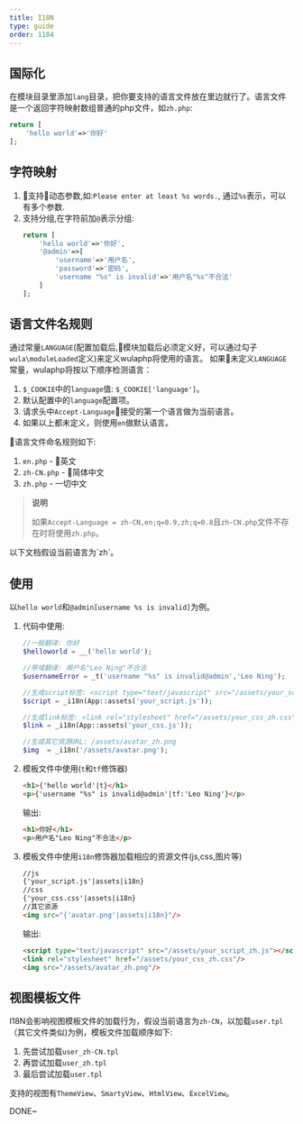 ```yaml
---
title: I18N
type: guide
order: 1104
---
```


## 国际化

在模块目录里添加`lang`目录，把你要支持的语言文件放在里边就行了。语言文件是一个返回字符映射数组普通的php文件，如`zh.php`:

```php
return [
    'hello world'=>'你好'
];
```

## 字符映射

1. 支持动态参数,如:`Please enter at least %s words.`, 通过`%s`表示，可以有多个参数.
2. 支持分组,在字符前加`@`表示分组:
    ```php
    return [
        'hello world'=>'你好',
        '@admin'=>[
            'username'=>'用户名',
            'password'=>'密码',
            'username "%s" is invalid'=>'用户名"%s"不合法'
        ]
    ];
    ```

## 语言文件名规则

通过常量`LANGUAGE`(配置加载后,模块加载后必须定义好，可以通过勾子`wula\moduleLoaded`定义)来定义wulaphp将使用的语言。
如果未定义`LANGUAGE`常量，wulaphp将按以下顺序检测语言：

1. `$_COOKIE`中的`language`值: `$_COOKIE['language']`。
2. 默认配置中的`language`配置项。
3. 请求头中`Accept-Language`接受的第一个语言做为当前语言。
4. 如果以上都未定义，则使用`en`做默认语言。

语言文件命名规则如下:

1. `en.php` - 英文
2. `zh-CN.php` - 简体中文
3. `zh.php` - 一切中文

> **说明**
>
> 如果`Accept-Language = zh-CN,en;q=0.9,zh;q=0.8`且`zh-CN.php`文件不存在时将使用`zh.php`。

<p class="tip">
以下文档假设当前语言为`zh`。
</p>

## 使用

以`hello world`和`@admin[username %s is invalid]`为例。

1. 代码中使用:
    ```php
    //一般翻译: 你好
    $helloworld = __('hello world');

    //带域翻译: 用户名"Leo Ning"不合法
    $usernameError = _t('username "%s" is invalid@admin','Leo Ning');

    //生成script标签: <script type="text/javascript" src="/assets/your_script_zh.js"></script>
    $script = _i18n(App::assets('your_script.js'));

    //生成link标签: <link rel="stylesheet" href="/assets/your_css_zh.css"/>
    $link = _i18n(App::assets('your_css.js'));

    //生成其它资源URL: /assets/avatar_zh.png
    $img  = _i18n('/assets/avatar.png');
    ```
2. 模板文件中使用(`t`和`tf`修饰器)
    ```html
    <h1>{'hello world'|t}</h1>
    <p>{'username "%s" is invalid@admin'|tf:'Leo Ning'}</p>
    ```
    输出:
    ```html
    <h1>你好</h1>
    <p>用户名"Leo Ning"不合法</p>
    ```
3. 模板文件中使用`i18n`修饰器加载相应的资源文件(js,css,图片等)
    ```html
    //js
    {'your_script.js'|assets|i18n}
    //css
    {'your_css.css'|assets|i18n}
    //其它资源
    <img src="{'avatar.png'|assets|i18n}"/>
    ```
    输出:
    ```html
    <script type="text/javascript" src="/assets/your_script_zh.js"></script>
    <link rel="stylesheet" href="/assets/your_css_zh.css"/>
    <img src="/assets/avatar_zh.png"/>
    ```

## 视图模板文件

I18N会影响视图模板文件的加载行为，假设当前语言为`zh-CN`，以加载`user.tpl`（其它文件类似)为例，模板文件加载顺序如下:

1. 先尝试加载`user_zh-CN.tpl`
2. 再尝试加载`user_zh.tpl`
3. 最后尝试加载`user.tpl`

支持的视图有`ThemeView`、`SmartyView`、`HtmlView`、`ExcelView`。

DONE~
